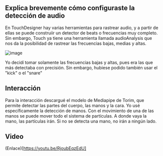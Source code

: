 ## Explica brevemente cómo configuraste la detección de audio

En TouchDesigner hay varias herramientas para rastrear audio, y a partir de ellas se puede construiir un detector de beats o frecuencias muy completo. Sin embargo, 
Touch ya tiene una herramienta llamada audioAnalysis que nos da la posibilidad de rastrear las frecuencias bajas, medias y altas.

![image](https://github.com/user-attachments/assets/29aca055-4c83-4e8c-9e5b-ca5ed3737aec)

Yo decidí tomar solamente las frecuencias bajas y altas, pues era las que más detectaba con precisión. Sin embargo, hubiese podido también usar el "kick" o el "snare"

## Interacción

Para la interacción descargué el modelo de Mediapipe de Torim, que permite detectar las partes del cuerpo, las manos y la cara. Yo usé específicamente la detección 
de manos. Con el movimiento de una de las manos se puede mover todo el sistema de partículas. A donde vaya la mano, las partículas irán. Si no se detecta una mano,
no irán a ningún lado.

## Video

(Enlace)[https://youtu.be/RjoubEqzEdU]
